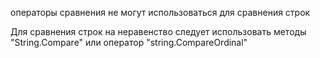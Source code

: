 операторы сравнения не могут использоваться для сравнения строк

Для сравнения строк на неравенство 
следует использовать методы "String.Compare" 
или оператор "string.CompareOrdinal"